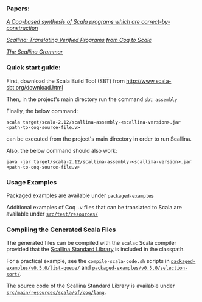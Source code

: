 
### Papers:
*[A Coq-based synthesis of Scala programs which are correct-by-construction](http://dl.acm.org/citation.cfm?doid=3103111.3104041)*

*[Scallina: Translating Verified Programs from Coq to Scala](https://link.springer.com/chapter/10.1007/978-3-030-02768-1_7)*

*[The Scallina Grammar](https://link.springer.com/chapter/10.1007%2F978-3-030-03044-5_7)*

### Quick start guide:

First, download the Scala Build Tool (SBT) from http://www.scala-sbt.org/download.html

Then, in the project's main directory run the command ```sbt assembly```

Finally, the below command:

```scala target/scala-2.12/scallina-assembly-<scallina-version>.jar <path-to-coq-source-file.v>```

can be executed from the project's main directory in order to run Scallina.

Also, the below command should also work:

```java -jar target/scala-2.12/scallina-assembly-<scallina-version>.jar <path-to-coq-source-file.v>```

### Usage Examples

Packaged examples are available under [```packaged-examples```](./packaged-examples)

Additional examples of Coq ```.v``` files that can be translated to Scala are available under [```src/test/resources/```](./src/test/resources/)

### Compiling the Generated Scala Files
The generated files can be compiled with the ```scalac``` Scala compiler provided that the [Scallina Standard Library](./packaged-examples/v0.5.0/scallina-standard-library-assembly-0.5.jar) is included in the classpath.

For a practical example, see the ```compile-scala-code.sh``` scripts in [```packaged-examples/v0.5.0/list-queue/```](./packaged-examples/v0.5.0/list-queue/) and [```packaged-examples/v0.5.0/selection-sort/```](./packaged-examples/v0.5.0/selection-sort/).

The source code of the Scallina Standard Library is available under [```src/main/resources/scala/of/coq/lang```](./src/main/resources/scala/of/coq/lang/).
